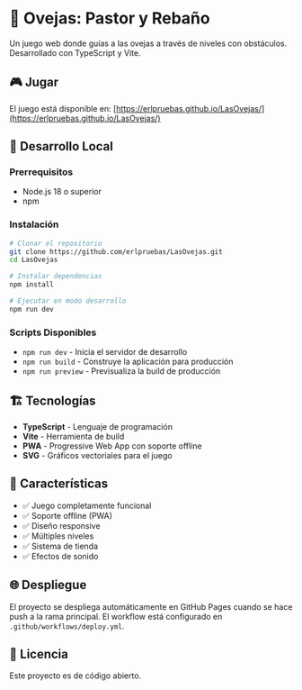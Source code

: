 # 🐑 Ovejas: Pastor y Rebaño

Un juego web donde guías a las ovejas a través de niveles con obstáculos. Desarrollado con TypeScript y Vite.

## 🎮 Jugar

El juego está disponible en: [https://erlpruebas.github.io/LasOvejas/](https://erlpruebas.github.io/LasOvejas/)

## 🚀 Desarrollo Local

### Prerrequisitos
- Node.js 18 o superior
- npm

### Instalación
```bash
# Clonar el repositorio
git clone https://github.com/erlpruebas/LasOvejas.git
cd LasOvejas

# Instalar dependencias
npm install

# Ejecutar en modo desarrollo
npm run dev
```

### Scripts Disponibles
- `npm run dev` - Inicia el servidor de desarrollo
- `npm run build` - Construye la aplicación para producción
- `npm run preview` - Previsualiza la build de producción

## 🏗️ Tecnologías

- **TypeScript** - Lenguaje de programación
- **Vite** - Herramienta de build
- **PWA** - Progressive Web App con soporte offline
- **SVG** - Gráficos vectoriales para el juego

## 📱 Características

- ✅ Juego completamente funcional
- ✅ Soporte offline (PWA)
- ✅ Diseño responsive
- ✅ Múltiples niveles
- ✅ Sistema de tienda
- ✅ Efectos de sonido

## 🌐 Despliegue

El proyecto se despliega automáticamente en GitHub Pages cuando se hace push a la rama principal. El workflow está configurado en `.github/workflows/deploy.yml`.

## 📄 Licencia

Este proyecto es de código abierto.
